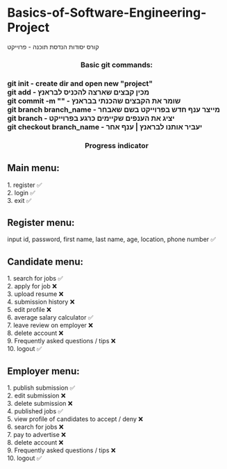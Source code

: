 # Basics-of-Software-Engineering-Project
קורס יסודות הנדסת תוכנה - פרוייקט

<h3 align="center">Basic git commands:<h3>
git init - create dir and open new "project"<br />
git add - מכין קבצים שארצה להכניס לבראנץ<br />
git commit -m "" - שומר את הקבצים שהכנתי בבראנץ<br />
git branch branch_name - מייצר ענף חדש בפרוייקט בשם שאבחר<br />
git branch - יציג את הענפים שקיימים כרגע בפרוייקט<br />
git checkout branch_name - יעביר אותנו לבראנץ | ענף אחר<br />


<h3 align="center">Progress indicator<h3>
<h2 align="left"> Main menu: </h2>
1.	register ✅<br />
2.	login ✅<br />
3.	exit ✅<br />

<h2 align="left"> Register menu: </h2>
input id, password, first name, last name, age, location, phone number ✅<br />

<h2 align="left"> Candidate menu: </h2>
1.	search for jobs ✅<br />
2.	apply for job ❌<br />
3.	upload resume ❌<br />
4.	submission history ❌<br />
5.	edit profile ❌<br />
6.	average salary calculator ✅<br />
7.	leave review on employer ❌<br />
8.	delete account ❌<br />
9.	Frequently asked questions / tips ❌<br />
10.	logout ✅<br />

<h2 align="left"> Employer menu: </h2>
1.	publish submission ✅<br />
2.	edit submission ❌<br />
3.	delete submission ❌<br />
4.	published jobs ✅<br />
5.	view profile of candidates to accept / deny ❌<br />
6.	search for jobs ❌<br />
7.	pay to advertise ❌<br />
8.	delete account ❌<br />
9.	Frequently asked questions / tips ❌<br />
10.	logout ✅<br />
